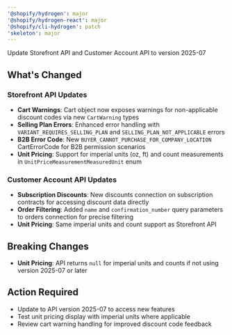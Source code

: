 ```yaml
---
'@shopify/hydrogen': major
'@shopify/hydrogen-react': major
'@shopify/cli-hydrogen': patch
'skeleton': major
---
```


Update Storefront API and Customer Account API to version 2025-07

## What's Changed

### Storefront API Updates
- **Cart Warnings**: Cart object now exposes warnings for non-applicable discount codes via new `CartWarning` types
- **Selling Plan Errors**: Enhanced error handling with `VARIANT_REQUIRES_SELLING_PLAN` and `SELLING_PLAN_NOT_APPLICABLE` errors
- **B2B Error Code**: New `BUYER_CANNOT_PURCHASE_FOR_COMPANY_LOCATION` CartErrorCode for B2B permission scenarios
- **Unit Pricing**: Support for imperial units (oz, ft) and count measurements in `UnitPriceMeasurementMeasuredUnit` enum

### Customer Account API Updates
- **Subscription Discounts**: New discounts connection on subscription contracts for accessing discount data directly
- **Order Filtering**: Added `name` and `confirmation_number` query parameters to orders connection for precise filtering
- **Unit Pricing**: Same imperial units and count support as Storefront API

## Breaking Changes
- **Unit Pricing**: API returns `null` for imperial units and counts if not using version 2025-07 or later

## Action Required
- Update to API version 2025-07 to access new features
- Test unit pricing display with imperial units where applicable
- Review cart warning handling for improved discount code feedback